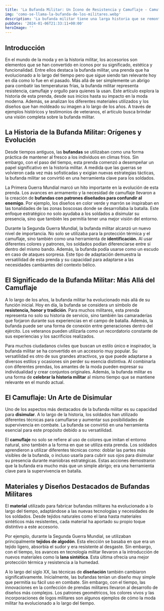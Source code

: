 ```yaml
---
title: 'La Bufanda Militar: Un Ícono de Resistencia y Camuflaje - Camuflaje Militar'
img: 'como-se-llama-la-bufanda-de-los-militares.webp'
description: 'La bufanda militar tiene una larga historia que se remonta a la antigüedad. Aunque los orígenes exactos son difíciles de rastrear, se cree que las primeras'
pubDate: '2024-01-06T21:33:11+00:00'
heroImage: ''
---
```

    
  ## Introducción

En el mundo de la moda y en la historia militar, los accesorios son elementos que se han convertido en íconos por su significado, estética y funcionalidad. Entre ellos destaca la bufanda militar, una prenda que ha evolucionado a lo largo del tiempo pero que sigue siendo tan relevante hoy en día como lo fue en el pasado. Más allá de ser simplemente un abrigo para combatir las temperaturas frías, la bufanda militar representa resistencia, camuflaje y orgullo para quienes la usan. Este artículo explora la historia de esta prenda, desde sus inicios hasta su impacto en la moda moderna. Además, se analizan los diferentes materiales utilizados y los diseños que han moldeado su imagen a lo largo de los años. A través de ejemplos históricos y testimonios de veteranos, el artículo busca brindar una visión completa sobre la bufanda militar.

## La Historia de la Bufanda Militar: Orígenes y Evolución

Desde tiempos antiguos, las **bufandas** se utilizaban como una forma práctica de mantener al fresco a los individuos en climas fríos. Sin embargo, con el paso del tiempo, esta prenda comenzó a desempeñar un papel significativo en la historia militar. A medida que las guerras se volvieron cada vez más sofisticadas y exigían nuevas estrategias tácticas, la bufanda militar se convirtió en una herramienta clave para los soldados.

La Primera Guerra Mundial marcó un hito importante en la evolución de esta prenda. Los avances en armamento y la necesidad de camuflaje llevaron a la creación de **bufandas con patrones diseñados para confundir al enemigo**. Por ejemplo, los diseños en color verde y marrón se inspiraban en las tonalidades de las zonas boscosas donde se desarrollaba la batalla. Este enfoque estratégico no solo ayudaba a los soldados a disimular su presencia, sino que también les permitía tener una mejor visión del entorno.

Durante la Segunda Guerra Mundial, la bufanda militar alcanzó un nuevo nivel de importancia. No solo se utilizaba para la protección térmica y el camuflaje, sino también como una herramienta de **identificación.** Al usar diferentes colores y patrones, los soldados podían diferenciarse entre sí dentro del mismo bando. Además, la bufanda podía usarse como un escudo en caso de ataques sorpresa. Este tipo de adaptación demuestra la versatilidad de esta prenda y su capacidad para adaptarse a las necesidades cambiantes del contexto bélico.

## El Significado de la Bufanda Militar: Más Allá del Camuflaje

A lo largo de los años, la bufanda militar ha evolucionado más allá de su función inicial. Hoy en día, la bufanda se considera un símbolo de **resistencia, honor y tradición**. Para muchos militares, esta prenda representa no solo su historia de servicio, sino también las camaraderías que forjaron durante sus experiencias en el campo de batalla. Además, la bufanda puede ser una forma de conexión entre generaciones dentro del ejército. Los veteranos pueden utilizarla como un recordatorio constante de sus experiencias y los sacrificios realizados.

Para muchos ciudadanos civiles que buscan un estilo único e inspirador, la bufanda militar se ha convertido en un accesorio muy popular. Su versatilidad es otro de sus grandes atractivos, ya que puede adaptarse a diversos estilos y ocasiones sin perder su esencia distintiva. Al combinarla con diferentes prendas, los amantes de la moda pueden expresar su individualidad y crear conjuntos originales. Además, la bufanda militar es una forma de **celebrar la historia militar** al mismo tiempo que se mantiene relevante en el mundo actual.

## El Camuflaje: Un Arte de Disimular

Uno de los aspectos más destacados de la bufanda militar es su capacidad para **disimular**. A lo largo de la historia, los soldados han utilizado diferentes técnicas para camuflarse y aumentar sus posibilidades de supervivencia en combate. La bufanda se convirtió en una herramienta esencial para este propósito debido a su versatilidad.

El **camuflaje** no solo se refiere al uso de colores que imitan el entorno natural, sino también a la forma en que se utiliza esta prenda. Los soldados aprendieron a utilizar diferentes técnicas como: doblar las partes más visibles de la bufanda, o incluso usarla para cubrir sus ojos para disimular su presencia durante maniobras estratégicas. Estas acciones demostraron que la bufanda era mucho más que un simple abrigo; era una herramienta clave para la supervivencia en batalla.

## Materiales y Diseños Destacados de Bufandas Militares

El **material** utilizado para fabricar bufandas militares ha evolucionado a lo largo del tiempo, adaptándose a las nuevas tecnologías y necesidades de los soldados. Desde tejidos naturales como el lana hasta materiales sintéticos más resistentes, cada material ha aportado su propio toque distintivo a este accesorio.

Por ejemplo, durante la Segunda Guerra Mundial, se utilizaban principalmente **tejidos de algodón**. Esta elección se basaba en que era un tejido ligero, absorbía el sudor y era resistente al desgaste. Sin embargo, con el tiempo, los avances en tecnología militar llevaron a la introducción de nuevos materiales como la **lana sintética**. Esta última ofrecía una mejor protección térmica y resistencia a la humedad.

A lo largo del siglo XX, las técnicas de **diseñación** también cambiaron significativamente. Inicialmente, las bufandas tenían un diseño muy simple que permitía su fácil uso en combate. Sin embargo, con el tiempo, las innovaciones en la confección de prendas militares llevaron al desarrollo de diseños más complejos. Los patrones geométricos, los colores vivos y las incorporaciones de logos militares son algunos ejemplos de cómo la moda militar ha evolucionado a lo largo del tiempo.
  